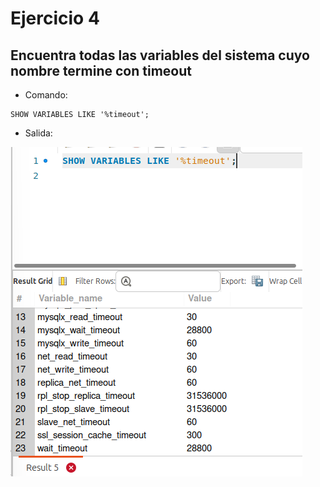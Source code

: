 # Ejercicio 4

## Encuentra todas las variables del sistema cuyo nombre termine con timeout

- Comando:

```comand
SHOW VARIABLES LIKE '%timeout';
```

- Salida:

![alt text](image-3.png)
